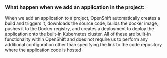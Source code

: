 ### What happen when we add an application in the project:
When we add an application to a project, OpenShift automatically creates a build and triggers it, downloads the source code, builds the docker image, pushes it to the Docker registry, and creates a deployment to deploy the application onto the built-in Kubernetes cluster. All of these are built-in functionality within OpenShift and does not require us to perform any additional configuration other than specifying the link to the code repository where the application code is hosted
